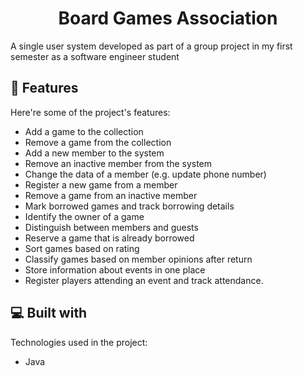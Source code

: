 <h1 align="center" id="title">Board Games Association</h1>


<p id="description">A single user system developed as part of a group project in my first semester as a software engineer student</p>

  
  
<h2>🧐 Features</h2>

Here're some of the project's features:

*   Add a game to the collection
*   Remove a game from the collection
*   Add a new member to the system
*   Remove an inactive member from the system
*   Change the data of a member (e.g. update phone number)
*   Register a new game from a member
*   Remove a game from an inactive member
*   Mark borrowed games and track borrowing details
*   Identify the owner of a game
*   Distinguish between members and guests
*   Reserve a game that is already borrowed
*   Sort games based on rating
*   Classify games based on member opinions after return
*   Store information about events in one place
*   Register players attending an event and track attendance.
  
  
<h2>💻 Built with</h2>

Technologies used in the project:

*   Java
